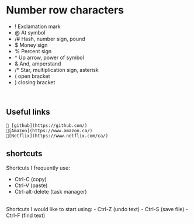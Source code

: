 #  Number row characters
- ! Exclamation mark
- @ At symbol
- /# Hash, number sign, pound
- $ Money sign
- % Percent sign
- ^ Up arrow, power of symbol
- & And, amperstand
- /* Star, multiplication sign, asterisk
- ( open bracket
- ) closing bracket
<br>

##  Useful links

    💬 [github](https://github.com/)
    🛒[Amazon](https://www.amazon.ca/)
    🎥[Netflix](https://www.netflix.com/ca/)
  
  ## shortcuts
  Shortcuts I frequently use: 
- Ctrl-C (copy)
- Ctrl-V (paste)
- Ctrl-alt-delete (task manager)
<br>
Shortcuts I would like to start using:
- Ctrl-Z (undo text)
- Ctrl-S (save file)
- Ctrl-F (find text)
